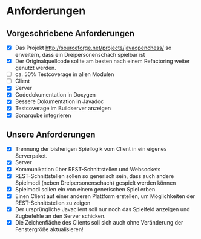 # Anforderungen

## Vorgeschriebene Anforderungen
* [x] Das Projekt http://sourceforge.net/projects/javaopenchess/ so erweitern, dass ein Dreipersonenschach spielbar ist
* [x]  Der Originalquellcode sollte am besten nach einem Refactoring weiter genutzt werden.
* [ ] ca. 50% Testcoverage in allen Modulen
 * [ ] Client
 * [x] Server
* [x] Codedokumentation in Doxygen
 * [x] Bessere Dokumentation in Javadoc
* [x] Testcoverage im Buildserver anzeigen
* [x] Sonarqube integrieren

## Unsere Anforderungen
* [x] Trennung der bisherigen Spiellogik vom Client in ein eigenes Serverpaket.
* [x] Server
 * [x] Kommunikation über REST-Schnittstellen und Websockets
 * [x] REST-Schnittstellen sollen so generisch sein, dass auch andere Spielmodi (neben Dreipersonenschach) gespielt werden können
 * [x] Spielmodi sollen ein von einem generischen Spiel erben.
* [x] Einen Client auf einer anderen Plattform erstellen, um Möglichkeiten der REST-Schnittstellen zu zeigen
* [x] Der ursprüngliche Javaclient soll nur noch das Spielfeld anzeigen und Zugbefehle an den Server schicken.
* [x] Die Zeichenfläche des Clients soll sich auch ohne Veränderung der Fenstergröße aktualisieren!
